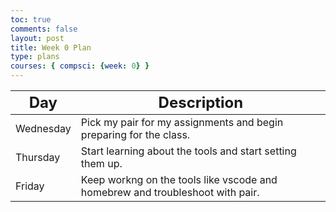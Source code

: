```yaml
---
toc: true
comments: false
layout: post
title: Week 0 Plan
type: plans
courses: { compsci: {week: 0} }
---
```


<table class="table">
    <thead>
        <tr>
            <th><font size="5">Day</font></th>
            <th><font size="5">Description</font></th>    
        </tr>
    </thead>
    <tbody>
        <tr>
            <td>Wednesday</td>
            <td>Pick my pair for my assignments and begin preparing for the class.</td>
        </tr>
        <tr>
            <td>Thursday</td>
            <td>Start learning about the tools and start setting them up.</td>
        </tr>
        <tr>
            <td>Friday</td>
            <td>Keep workng on the tools like vscode and homebrew and troubleshoot with pair.</td>
        </tr>
    </tbody>
</table>
